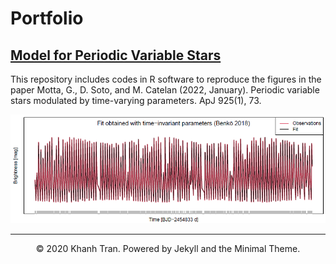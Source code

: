 # Portfolio

## [Model for Periodic Variable Stars](https://github.com/DarlinSoto/Modulation-models)
This repository includes codes in R software to reproduce the figures in the paper Motta, G., D. Soto, and M. Catelan (2022, January). Periodic variable stars modulated by time-varying parameters. ApJ 925(1), 73.

![](images/v783_fit.png)

---
<center>© 2020 Khanh Tran. Powered by Jekyll and the Minimal Theme.</center>
